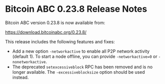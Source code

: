 # Bitcoin ABC 0.23.8 Release Notes

Bitcoin ABC version 0.23.8 is now available from:

  <https://download.bitcoinabc.org/0.23.8/>

This release includes the following features and fixes:
 - Add a new option `-networkactive` to enable all P2P network activity
   (default 1). To start a node offline, you can provide
   `-networkactive=0` or `-nonetworkactive`.
 - The deprecated `setexcessiveblock` RPC has been removed and is no longer
   available. The `-excessiveblocksize` option should be used instead.
